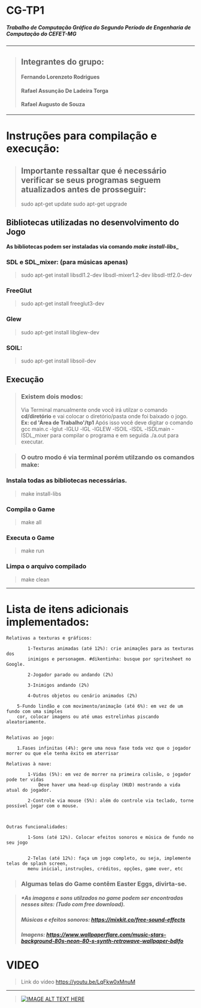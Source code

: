 # **CG-TP1**

##### **Trabalho de Computação Gráfica do Segundo Período de Engenharia de Computação do CEFET-MG**
---
>## Integrantes do grupo:
>####	Fernando Lorenzeto Rodrigues
>####	Rafael Assunção De Ladeira Torga
>####	Rafael Augusto de Souza
---
# Instruções para compilação e execução:

>## Importante ressaltar que é necessário verificar se seus programas seguem atualizados antes de prosseguir:
>	sudo apt-get update
>	sudo apt-get upgrade

## Bibliotecas utilizadas no desenvolvimento do Jogo

**As bibliotecas podem ser instaladas via comando _make install-libs__**

### SDL e SDL_mixer: (para músicas apenas)
>	sudo apt-get install libsdl1.2-dev libsdl-mixer1.2-dev libsdl-ttf2.0-dev 
### FreeGlut
>	sudo apt-get install freeglut3-dev
### Glew
>	sudo apt-get install libglew-dev
### SOIL: 
>	sudo apt-get install libsoil-dev

## Execução
>### Existem dois modos:
> Via Terminal manualmente onde você irá utilzar o comando **cd/diretório** e vai colocar o diretório/pasta onde foi baixado o jogo. **Ex: cd 'Área de Trabalho'/tp1**
> Após isso você deve digitar o comando gcc main.c -lglut -lGLU -lGL -lGLEW -lSOIL -lSDL -lSDLmain -lSDL_mixer para compilar o programa
e em seguida ./a.out para executar.

>### O outro modo é via terminal porém utilzando os comandos make:
### Instala todas as bibliotecas necessárias.
>	make install-libs 
### Compila o Game
>	make all
### Executa o Game
>	make run
### Limpa o arquivo compilado
>	make clean
---
# Lista de itens adicionais implementados:

	Relativas a texturas e gráficos:

        	1-Texturas animadas (até 12%): crie animações para as texturas dos
			inimigos e personagem. #dikentinha: busque por spritesheet no Google.

        	2-Jogador parado ou andando (2%)

        	3-Inimigos andando (2%)

        	4-Outros objetos ou cenário animados (2%)

		5-Fundo lindão e com movimento/animação (até 6%): em vez de um fundo com uma simples 
		cor, colocar imagens ou até umas estrelinhas piscando aleatoriamente.


	Relativas ao jogo:

		1.Fases infinitas (4%): gere uma nova fase toda vez que o jogador morrer ou que ele tenha êxito em aterrisar

	Relativas à nave:

        	1-Vidas (5%): em vez de morrer na primeira colisão, o jogador pode ter vidas
        		Deve haver uma head-up display (HUD) mostrando a vida atual do jogador.

        	2-Controle via mouse (5%): além do controle via teclado, torne possível jogar com o mouse.



	Outras funcionalidades:

         	1-Sons (até 12%). Colocar efeitos sonoros e música de fundo no seu jogo
		

         	2-Telas (até 12%): faça um jogo completo, ou seja, implemente telas de splash screen,
			menu inicial, instruções, créditos, opções, game over, etc
			
>### **__Algumas telas do Game contêm Easter Eggs, divirta-se.__**
			
>#####	*As imagens e sons utilzados no game podem ser encontradas nesses sites: (Tudo com free download).
>#####	Músicas e efeitos sonoros: https://mixkit.co/free-sound-effects
>#####	Imagens: https://www.wallpaperflare.com/music-stars-background-80s-neon-80-s-synth-retrowave-wallpaper-bdlfo

# **VIDEO**
> Link do vídeo https://youtu.be/LqFkw0xMnuM
---
> [![IMAGE ALT TEXT HERE](http://img.youtube.com/vi/LqFkw0xMnuM/0.jpg)](https://youtu.be/LqFkw0xMnuM)

